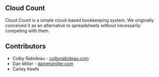 ## Cloud Count
Cloud Count is a simple cloud-based bookkeeping system.
We originally conceived it as an alternative to spreadsheets without necessarily competing with them.

## Contributors
* Colby Rabideau - [colbyrabideau.com](http://colbyrabideau.com)
* Dan Miller - [danielsmiller.com](http://danielsmiller.com)
* Carley Keefe
